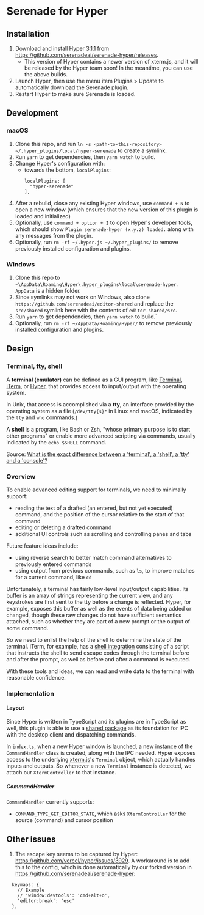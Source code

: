 # Serenade for Hyper

## Installation

1. Download and install Hyper 3.1.1 from https://github.com/serenadeai/serenade-hyper/releases.
    - This version of Hyper contains a newer version of xterm.js, and it will be released by the Hyper team soon! In the meantime, you can use the above builds.
1. Launch Hyper, then use the menu item Plugins > Update to automatically download the Serenade plugin.
1. Restart Hyper to make sure Serenade is loaded.

## Development

### macOS

1. Clone this repo, and run `ln -s <path-to-this-repository> ~/.hyper_plugins/local/hyper-serenade` to create a symlink.
1. Run `yarn` to get dependencies, then `yarn watch` to build.
1. Change Hyper's configuration with:
    - towards the bottom, `localPlugins`:
       ```
       localPlugins: [
         "hyper-serenade"
       ],
       ```
1. After a rebuild, close any existing Hyper windows, use `command + N` to open a new window (which ensures that the new version of this plugin is loaded and initialized)
1. Optionally, use `command + option + I` to open Hyper's developer tools, which should show `Plugin serenade-hyper (x.y.z) loaded.` along with any messages from the plugin.
1. Optionally, run `rm -rf ~/.hyper.js ~/.hyper_plugins/` to remove previously installed configuration and plugins.

### Windows

1. Clone this repo to `~\AppData\Roaming\Hyper\.hyper_plugins\local\serenade-hyper`. `AppData` is a hidden folder.
1. Since symlinks may not work on Windows, also clone `https://github.com/serenadeai/editor-shared` and replace the `src/shared` symlink here with the contents of `editor-shared/src`.
1. Run `yarn` to get dependencies, then `yarn watch` to build.`
1. Optionally, run `rm -rf ~/AppData/Roaming/Hyper/` to remove previously installed configuration and plugins.

## Design

### Terminal, tty, shell

A **terminal (emulator)** can be defined as a GUI program, like [Terminal](https://en.wikipedia.org/wiki/Terminal_(macOS)), [iTerm](https://iterm2.com/), or [Hyper](https://hyper.is/), that provides access to input/output with the operating system.

In Unix, that access is accomplished via a **tty**, an interface provided by the operating system as a file (`/dev/tty{s}*` in Linux and macOS, indicated by the `tty` and `who` commands.)

A **shell** is a program, like Bash or Zsh, "whose primary purpose is to start other programs" or enable more advanced scripting via commands, usually indicated by the `echo $SHELL` command.

Source: [What is the exact difference between a 'terminal', a 'shell', a 'tty' and a 'console'?](https://unix.stackexchange.com/questions/4126/what-is-the-exact-difference-between-a-terminal-a-shell-a-tty-and-a-con)

### Overview

To enable advanced editing support for terminals, we need to minimally support:
- reading the text of a drafted (an entered, but not yet executed) command, and the position of the cursor relative to the start of that command
- editing or deleting a drafted command
- additional UI controls such as scrolling and controlling panes and tabs

Future feature ideas include:
- using reverse search to better match command alternatives to previously entered commands
- using output from previous commands, such as `ls`, to improve matches for a current command, like `cd`

Unfortunately, a terminal has fairly low-level input/output capabilities. Its buffer is an array of strings representing the current view, and any keystrokes are first sent to the tty before a change is reflected. Hyper, for example, exposes this buffer as well as the events of data being added or changed, though these raw changes do not have sufficient semantics attached, such as whether they are part of a new prompt or the output of some command.

So we need to enlist the help of the shell to determine the state of the terminal. iTerm, for example, has a [shell integration](https://iterm2.com/documentation-escape-codes.html) consisting of a script that instructs the shell to send escape codes through the terminal before and after the prompt, as well as before and after a command is executed.

With these tools and ideas, we can read and write data to the terminal with reasonable confidence.

### Implementation

#### Layout

Since Hyper is written in TypeScript and its plugins are in TypeScript as well, this plugin is able to use a [shared package](https://github.com/serenadeai/editor-shared) as its foundation for IPC with the desktop client and dispatching commands.

In `index.ts`, when a new Hyper window is launched, a new instance of the `CommandHandler` class is created, along with the IPC needed. Hyper exposes access to the underlying [xterm.js](https://github.com/xtermjs/xterm.js)'s `Terminal` object, which actually handles inputs and outputs. So whenever a new `Terminal` instance is detected, we attach our `XtermController` to that instance.

##### CommandHandler

`CommandHandler` currently supports:
- `COMMAND_TYPE_GET_EDITOR_STATE`, which asks `XtermController` for the source (command) and cursor position

## Other issues

1. The escape key seems to be captured by Hyper: https://github.com/vercel/hyper/issues/3929. A workaround is to add this to the config, which is done automatically by our forked version in https://github.com/serenadeai/serenade-hyper:

```
  keymaps: {
    // Example
    // 'window:devtools': 'cmd+alt+o',
    'editor:break': 'esc'
  },
```
